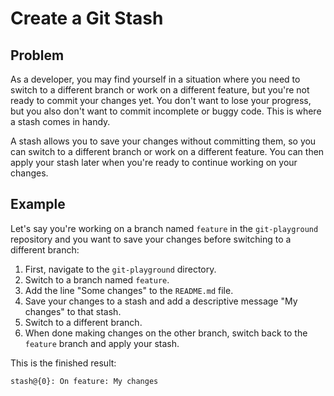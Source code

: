 # Create a Git Stash

## Problem

As a developer, you may find yourself in a situation where you need to switch to a different branch or work on a different feature, but you're not ready to commit your changes yet. You don't want to lose your progress, but you also don't want to commit incomplete or buggy code. This is where a stash comes in handy.

A stash allows you to save your changes without committing them, so you can switch to a different branch or work on a different feature. You can then apply your stash later when you're ready to continue working on your changes.

## Example

Let's say you're working on a branch named `feature` in the `git-playground` repository and you want to save your changes before switching to a different branch:

1. First, navigate to the `git-playground` directory.
2. Switch to a branch named `feature`.
3. Add the line "Some changes" to the `README.md` file.
4. Save your changes to a stash and add a descriptive message "My changes" to that stash.
5. Switch to a different branch.
6. When done making changes on the other branch, switch back to the `feature` branch and apply your stash.

This is the finished result:
```shell
stash@{0}: On feature: My changes
```
